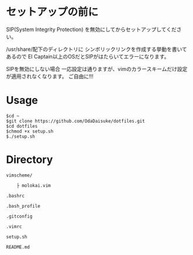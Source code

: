 # セットアップの前に

SIP(System Integrity Protection)
を無効にしてからセットアップしてください。

/usr/share/配下のディレクトリに
シンボリックリンクを作成する挙動を書いてあるので
EI Captain以上のOSだとSIPがはたらいてエラーになります。

SIPを無効にしない場合
一応設定は通りますが、vimのカラースキームだけ設定が適用されなくなります。
ご自由に!!!

# Usage

```terminal
$cd ~
$git clone https://github.com/OdaDaisuke/dotfiles.git
$cd dotfiles
$chmod +x setup.sh
$./setup.sh
```

# Directory
	
```
vimscheme/

	├ molokai.vim

.bashrc

.bash_profile

.gitconfig

.vimrc

setup.sh

README.md
```
